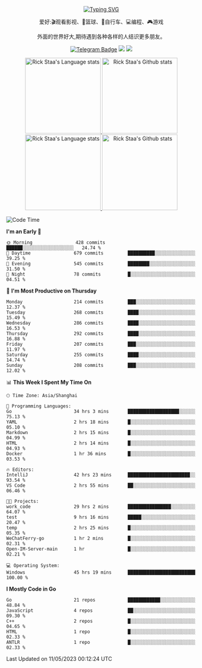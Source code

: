 <div align="center"> 

[![Typing SVG](https://readme-typing-svg.herokuapp.com?size=25&duration=2500&color=eeeeee&vCenter=true&width=200&height=40&lines=Hi+there+%F0%9F%91%8B%F0%9F%8F%BB;I'm+DanBai)](https://git.io/typing-svg)

爱好:🎬观看影视、🏀篮球、🚴自行车、💻编程、🎮游戏

外面的世界好大,期待遇到各种各样的人结识更多朋友。

[![Telegram Badge](https://img.shields.io/badge/-Telegram-blue?style=flat&logo=Telegram&logoColor=white)](https://t.me/danbai9420) 
[![](https://img.shields.io/badge/-Blog-brightgreen?style=flat&logo=Blogger&logoColor=white)](https://p00q.cn)
[![](https://img.shields.io/badge/-Email-red?style=flat&logo=Mail.Ru&logoColor=white)](mailto:danbai@88.com)
</div>

<!-- Light Mode -->
<div align="center"> 
<a href="https://github.com/anuraghazra/github-readme-stats#gh-light-mode-only">
<img height=200 src="https://github-readme-stats-git-master-rstaa-rickstaa.vercel.app/api/top-langs/?username=danbai225&layout=compact&langs_count=10&hide_border=1&role=OWNER,COLLABORATOR#gh-light-mode-only" alt="Rick Staa's Language stats" />
</a>
<a href="https://github.com/anuraghazra/github-readme-stats#gh-light-mode-only">
<img height=200 src="https://github-readme-stats-git-master-rstaa-rickstaa.vercel.app/api?username=danbai225&show_icons=true&count_private=true&line_height=28&hide_border=1&include_all_commits=true&card_width=450&role=OWNER,COLLABORATOR&exclude_repo=github-readme-stats#gh-light-mode-only" alt="Rick Staa's Github stats" />
</a>
</div>

<!-- Dark Mode -->
<div align="center"> 
<a href="https://github.com/anuraghazra/github-readme-stats#gh-dark-mode-only">
<img height=200 src="https://github-readme-stats-git-master-rstaa-rickstaa.vercel.app/api/top-langs/?username=danbai225&layout=compact&langs_count=10&hide_border=1&role=OWNER,COLLABORATOR&theme=github_dark#gh-dark-mode-only" alt="Rick Staa's Language stats" />
</a>
<a href="https://github.com/anuraghazra/github-readme-stats#gh-dark-mode-only">
<img height=200 src="https://github-readme-stats-git-master-rstaa-rickstaa.vercel.app/api?username=danbai225&show_icons=true&count_private=true&line_height=28&hide_border=1&include_all_commits=true&card_width=450&role=OWNER,COLLABORATOR&exclude_repo=github-readme-stats&theme=github_dark#gh-dark-mode-only" alt="Rick Staa's Github stats" />
</a>
</div>

<!--START_SECTION:waka-->
![Code Time](http://img.shields.io/badge/Code%20Time-286%20hrs%2042%20mins-blue)

**I'm an Early 🐤** 

```text
🌞 Morning                428 commits         ██████░░░░░░░░░░░░░░░░░░░   24.74 % 
🌆 Daytime                679 commits         ██████████░░░░░░░░░░░░░░░   39.25 % 
🌃 Evening                545 commits         ████████░░░░░░░░░░░░░░░░░   31.50 % 
🌙 Night                  78 commits          █░░░░░░░░░░░░░░░░░░░░░░░░   04.51 % 
```
📅 **I'm Most Productive on Thursday** 

```text
Monday                   214 commits         ███░░░░░░░░░░░░░░░░░░░░░░   12.37 % 
Tuesday                  268 commits         ████░░░░░░░░░░░░░░░░░░░░░   15.49 % 
Wednesday                286 commits         ████░░░░░░░░░░░░░░░░░░░░░   16.53 % 
Thursday                 292 commits         ████░░░░░░░░░░░░░░░░░░░░░   16.88 % 
Friday                   207 commits         ███░░░░░░░░░░░░░░░░░░░░░░   11.97 % 
Saturday                 255 commits         ████░░░░░░░░░░░░░░░░░░░░░   14.74 % 
Sunday                   208 commits         ███░░░░░░░░░░░░░░░░░░░░░░   12.02 % 
```


📊 **This Week I Spent My Time On** 

```text
🕑︎ Time Zone: Asia/Shanghai

💬 Programming Languages: 
Go                       34 hrs 3 mins       ███████████████████░░░░░░   75.13 % 
YAML                     2 hrs 18 mins       █░░░░░░░░░░░░░░░░░░░░░░░░   05.10 % 
Markdown                 2 hrs 15 mins       █░░░░░░░░░░░░░░░░░░░░░░░░   04.99 % 
HTML                     2 hrs 14 mins       █░░░░░░░░░░░░░░░░░░░░░░░░   04.93 % 
Docker                   1 hr 36 mins        █░░░░░░░░░░░░░░░░░░░░░░░░   03.53 % 

🔥 Editors: 
IntelliJ                 42 hrs 23 mins      ███████████████████████░░   93.54 % 
VS Code                  2 hrs 55 mins       ██░░░░░░░░░░░░░░░░░░░░░░░   06.46 % 

🐱‍💻 Projects: 
work_code                29 hrs 2 mins       ████████████████░░░░░░░░░   64.07 % 
test                     9 hrs 16 mins       █████░░░░░░░░░░░░░░░░░░░░   20.47 % 
temp                     2 hrs 25 mins       █░░░░░░░░░░░░░░░░░░░░░░░░   05.35 % 
WeChatFerry-go           1 hr 2 mins         █░░░░░░░░░░░░░░░░░░░░░░░░   02.31 % 
Open-IM-Server-main      1 hr                █░░░░░░░░░░░░░░░░░░░░░░░░   02.21 % 

💻 Operating System: 
Windows                  45 hrs 19 mins      █████████████████████████   100.00 % 
```

**I Mostly Code in Go** 

```text
Go                       21 repos            ████████████░░░░░░░░░░░░░   48.84 % 
JavaScript               4 repos             ██░░░░░░░░░░░░░░░░░░░░░░░   09.30 % 
C++                      2 repos             █░░░░░░░░░░░░░░░░░░░░░░░░   04.65 % 
HTML                     1 repo              █░░░░░░░░░░░░░░░░░░░░░░░░   02.33 % 
ANTLR                    1 repo              █░░░░░░░░░░░░░░░░░░░░░░░░   02.33 % 
```




 Last Updated on 11/05/2023 00:12:24 UTC
<!--END_SECTION:waka-->
